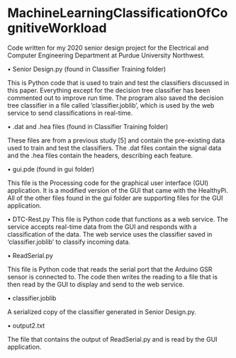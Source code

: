 # MachineLearningClassificationOfCognitiveWorkload
Code written for my 2020 senior design project for the Electrical and Computer Engineering Department at Purdue University Northwest. 

•	Senior Design.py (found in Classifier Training folder)

This is Python code that is used to train and test the classifiers discussed in this paper. Everything except for the decision tree classifier has been commented out to improve run time. The program also saved the decision tree classifier in a file called ‘classifier.joblib’, which is used by the web service to send classifications in real-time.


•	.dat and .hea files (found in Classifier Training folder)

These files are from a previous study [5] and contain the pre-existing data used to train and test the classifiers. The .dat files contain the signal data and the .hea files contain the headers, describing each feature.


•	gui.pde (found in gui folder)

This file is the Processing code for the graphical user interface (GUI) application. It is a modified version of the GUI that came with the HealthyPi. All of the other files found in the gui folder are supporting files for the GUI application.


•	DTC-Rest.py
This file is Python code that functions as a web service. The service accepts real-time data from the GUI and responds with a classification of the data. The web service uses the classifier saved in ‘classifier.joblib’ to classify incoming data.


•	ReadSerial.py

This file is Python code that reads the serial port that the Arduino GSR sensor is connected to. The code then writes the reading to a file that is then read by the GUI to display and send to the web service.


•	classifier.joblib

A serialized copy of the classifier generated in Senior Design.py.


•	output2.txt

The file that contains the output of ReadSerial.py and is read by the GUI application.
